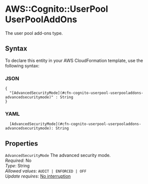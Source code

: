# AWS::Cognito::UserPool UserPoolAddOns<a name="aws-properties-cognito-userpool-userpooladdons"></a>

The user pool add\-ons type\.

## Syntax<a name="aws-properties-cognito-userpool-userpooladdons-syntax"></a>

To declare this entity in your AWS CloudFormation template, use the following syntax:

### JSON<a name="aws-properties-cognito-userpool-userpooladdons-syntax.json"></a>

```
{
  "[AdvancedSecurityMode](#cfn-cognito-userpool-userpooladdons-advancedsecuritymode)" : String
}
```

### YAML<a name="aws-properties-cognito-userpool-userpooladdons-syntax.yaml"></a>

```
  [AdvancedSecurityMode](#cfn-cognito-userpool-userpooladdons-advancedsecuritymode): String
```

## Properties<a name="aws-properties-cognito-userpool-userpooladdons-properties"></a>

`AdvancedSecurityMode` <a name="cfn-cognito-userpool-userpooladdons-advancedsecuritymode"></a>
The advanced security mode\.  
_Required_: No  
_Type_: String  
_Allowed values_: `AUDIT | ENFORCED | OFF`  
_Update requires_: [No interruption](https://docs.aws.amazon.com/AWSCloudFormation/latest/UserGuide/using-cfn-updating-stacks-update-behaviors.html#update-no-interrupt)
